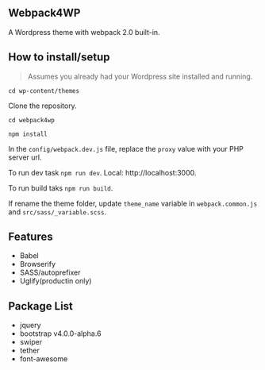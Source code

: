 ## Webpack4WP

A Wordpress theme with webpack 2.0 built-in.

## How to install/setup

> Assumes you already had your Wordpress site installed and running.

`cd wp-content/themes`

Clone the repository.

`cd webpack4wp`

`npm install`

In the `config/webpack.dev.js` file, replace the `proxy` value with your PHP server url.

To run dev task `npm run dev`. Local: http://localhost:3000.

To run build taks `npm run build`.

If rename the theme folder, update `theme_name` variable in `webpack.common.js` and `src/sass/_variable.scss`.

## Features

- Babel
- Browserify
- SASS/autoprefixer
- Uglify(productin only)

## Package List

- jquery
- bootstrap v4.0.0-alpha.6
- swiper
- tether
- font-awesome